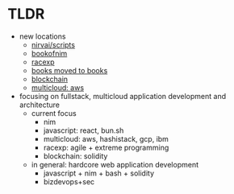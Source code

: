 # TLDR

- new locations
  - [nirvai/scripts](https://github.com/nirv-ai/scripts)
  - [bookofnim](https://github.com/noahehall/nim)
  - [racexp](https://github.com/nirv-ai/racexp)
  - [books moved to books](https://github.com/noahehall/books)
  - [blockchain](https://github.com/noahehall/blockchain)
  - [multicloud: aws](https://github.com/noahehall/multicloud)
- focusing on fullstack, multicloud application development and architecture
  - current focus
    - nim
    - javascript: react, bun.sh
    - multicloud: aws, hashistack, gcp, ibm
    - racexp: agile + extreme programming
    - blockchain: solidity
  - in general: hardcore web application development
    - javascript + nim + bash + solidity
    - bizdevops+sec

